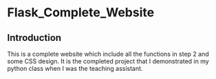 # Flask_Complete_Website

## Introduction
This is a complete website which include all the functions in step 2 and some CSS design. It is the completed project that I demonstrated in my python class when I was the teaching assistant.



